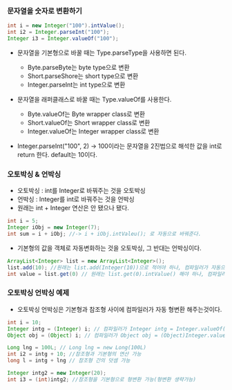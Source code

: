 ### 문자열을 숫자로 변환하기

```java
int i = new Integer("100").intValue();
int i2 = Integer.parseInt("100");
Integer i3 = Integer.valueOf("100");
```

- 문자열을 기본형으로 바꿀 때는 Type.parseType을 사용하면 된다.
  - Byte.parseByte는 byte type으로 변환
  - Short.parseShore는 short type으로 변환
  - Integer.parseInt는 int type으로 변환
- 문자열을 래퍼클래스로 바꿀 때는 Type.valueOf를 사용한다.

  - Byte.valueOf는 Byte wrapper class로 변환
  - Short.valueOf는 Short wrapper class로 변환
  - Integer.valueOf는 Integer wrapper class로 변환

- Integer.parseInt("100", 2) -> 100이라는 문자열을 2진법으로 해석한 값을 int로 return 한다. default는 10이다.

### 오토박싱 & 언박싱

- 오토박싱 : int를 Integer로 바꿔주는 것을 오토박싱
- 언박싱 : Integer를 int로 바꿔주는 것을 언박싱
- 원래는 int + Integer 연산은 안 됐으나 됐다.

```java
int i = 5;
Integer iObj = new Integer(7);
int sum = i + iObj; //-> i + iObj.intValeu(); 로 자동으로 바꿔준다.
```

- 기본형의 값을 객체로 자동변화하는 것을 오토박싱, 그 반대는 언박싱이다.

```java
ArrayList<Integer> list = new ArrayList<Integer>();
list.add(10); //원래는 list.add(Integer(10))으로 적어야 하나, 컴파일러가 자동으로 만들어준다. -> 오토 박싱
int value = list.get(0) // 원래는 list.get(0).intValue() 해야 하나, 컴파일러가 자동으로 int로 변환해 준다. -> 언박싱
```

### 오토박싱 언박싱 예제

- 오토박싱 언박싱은 기본형과 참조형 사이에 컴파일러가 자동 형변환 해주는것이다.

```java
int i = 10;
Integer intg = (Integer) i; // 컴파일러가 Integer intg = Integer.valueOf(i)로 변환
Object obj = (Object) i; // 컴파일러가 Object obj = (Object)Integer.valueOf(i)로 변환

Long lng = 100L; // Long lng = new Long(100L)
int i2 = intg + 10; //참조형과 기본형의 연산 가능
long l = intg + lng // 참조형 간의 덧셈 가능

Integer intg2 = new Integer(20);
int i3 = (int)intg2; //참조형을 기본형으로 형변환 가능(형변환 생략가능)

```
